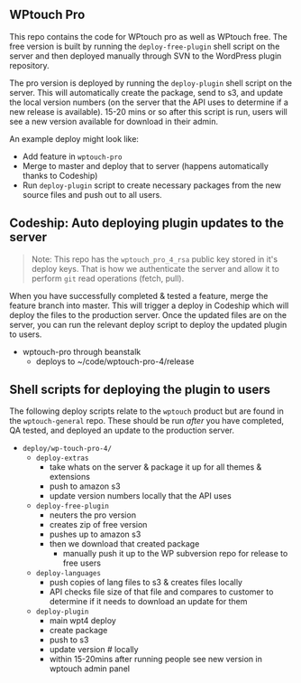 ## WPtouch Pro

This repo contains the code for WPtouch pro as well as WPtouch free. The free version is built by running the `deploy-free-plugin` shell script on the server and then deployed manually through SVN to the WordPress plugin repository.

The pro version is deployed by running the `deploy-plugin` shell script on the server. This will automatically create the package, send to s3, and update the local version numbers (on the server that the API uses to determine if a new release is available). 15-20 mins or so after this script is run, users will see a new version available for download in their admin.

 An example deploy might look like:

 * Add feature in `wptouch-pro`
 * Merge to master and deploy that to server (happens automatically thanks to Codeship)
 * Run `deploy-plugin` script to create necessary packages from the new source files and push out to all users.

## Codeship: Auto deploying plugin updates to the server

> Note: This repo has the `wptouch_pro_4_rsa` public key stored in it's deploy keys. That is how we authenticate the server and allow it to perform `git` read operations (fetch, pull).

When you have successfully completed & tested a feature, merge the feature branch into master. This will trigger a deploy in Codeship which will deploy the files to the production server. Once the updated files are on the server, you can run the relevant deploy script to deploy the updated plugin to users.

- wptouch-pro through beanstalk
    - deploys to ~/code/wptouch-pro-4/release

## Shell scripts for deploying the plugin to users

The following deploy scripts relate to the `wptouch` product but are found in the `wptouch-general` repo. These should be run *after* you have completed, QA tested, and deployed an update to the production server.

- `deploy/wp-touch-pro-4/`
    - `deploy-extras`
        - take whats on the server & package it up for all themes & extensions
        - push to amazon s3
        - update version numbers locally that the API uses
    - `deploy-free-plugin`
        - neuters the pro version
        - creates zip of free version
        - pushes up to amazon s3
        - then we download that created package
            - manually push it up to the WP subversion repo for release to free users
    - `deploy-languages`
        - push copies of lang files to s3 & creates files locally
        - API checks file size of that file and compares to customer to determine if it needs to download an update for them
    - `deploy-plugin`
        - main wpt4 deploy
        - create package
        - push to s3
        - update version # locally
        - within 15-20mins after running people see new version in wptouch admin panel
